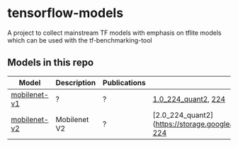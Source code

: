 # tensorflow-models
A project to collect mainstream TF models with emphasis on tflite models which can be used with the tf-benchmarking-tool

## Models in this repo

| Model |Description |Publications|Variants|
|--|--|--|--|
| [mobilenet-v1](./mobilenet-v1) | ? | ? | [1.0_224_quant2](./mobilenet-v1/mobilenet_v1_1.0_224_quant.tflite), [224](./mobilenet-v1) |
| [mobilenet-v2](./mobilenet-v2) | Mobilenet V2| ? | [2.0_224_quant2] (https://storage.googleapis.com/download.tensorflow.org/models/tflite_11_05_08/mobilenet_v2_1.0_224_quant.tgz), [224](./mobilenet-v2) |